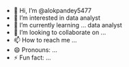 - 👋 Hi, I’m @alokpandey5477
- 👀 I’m interested in data analyst
- 🌱 I’m currently learning ...  data analyst
- 💞️ I’m looking to collaborate on ...
- 📫 How to reach me ...
- 😄 Pronouns: ...
- ⚡ Fun fact: ...

<!---
alokpandey5477/alokpandey5477 is a ✨ special ✨ repository because its `README.md` (this file) appears on your GitHub profile.
You can click the Preview link to take a look at your changes.
--->
